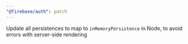 ```yaml
---
"@firebase/auth": patch
---
```


Update all persistences to map to `inMemoryPersistence` in Node, to avoid errors with server-side rendering
